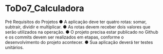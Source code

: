 # ToDo7_Calculadora

Pré Requisitos do Projetos
● A aplicação deve ter quatro rotas: somar, subtrair, dividir e multiplicar.
● As rotas devem receber dois valores que serão utilizados na operação.
● O projeto precisa estar publicado no Github e os commits devem ser realizados em etapas,
conforme o desenvolvimento do projeto acontecer.
● Sua aplicação deverá ter testes unitários.